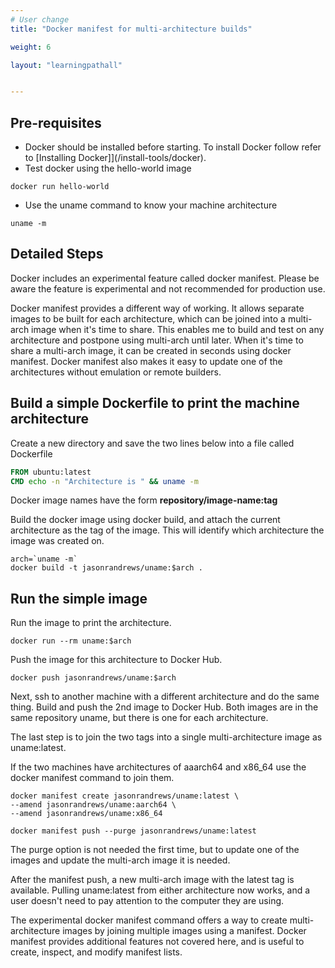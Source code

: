 ```yaml
---
# User change
title: "Docker manifest for multi-architecture builds"

weight: 6

layout: "learningpathall"


---
```


## Pre-requisites

* Docker should be installed before starting. To install Docker follow refer to [Installing Docker]](/install-tools/docker).
* Test docker using the hello-world image
```console
docker run hello-world
```
* Use the uname command to know your machine architecture
```console
uname -m 
```

## Detailed Steps

Docker includes an experimental feature called docker manifest. Please be aware the feature is experimental and not recommended for production use.

Docker manifest provides a different way of working. It allows separate images to be built for each architecture, which can be joined into a multi-arch image when it's time to share. This enables me to build and test on any architecture and postpone using multi-arch until later. When it's time to share a multi-arch image, it can be created in seconds using docker manifest. Docker manifest also makes it easy to update one of the architectures without emulation or remote builders.

## Build a simple Dockerfile to print the machine architecture

Create a new directory and save the two lines below into a file called Dockerfile 
```dockerfile
FROM ubuntu:latest
CMD echo -n "Architecture is " && uname -m
```

Docker image names have the form **repository/image-name:tag** 

Build the docker image using docker build, and attach the current architecture as the tag of the image. This will identify which architecture the image was created on.


```console 
arch=`uname -m` 
docker build -t jasonrandrews/uname:$arch .
```

## Run the simple image 

Run the image to print the architecture. 

```console
docker run --rm uname:$arch 
```

Push the image for this architecture to Docker Hub.

```console
docker push jasonrandrews/uname:$arch
```

Next, ssh to another machine with a different architecture and do the same thing. Build and push the 2nd image to Docker Hub. Both images are in the same repository uname, but there is one for each architecture. 

The last step is to join the two tags into a single multi-architecture image as uname:latest.

If the two machines have architectures of aaarch64 and x86_64 use the docker manifest command to join them.

```console
docker manifest create jasonrandrews/uname:latest \
--amend jasonrandrews/uname:aarch64 \
--amend jasonrandrews/uname:x86_64

docker manifest push --purge jasonrandrews/uname:latest
```

The purge option is not needed the first time, but to update one of the images and update the multi-arch image it is needed.

After the manifest push, a new multi-arch image with the latest tag is available. Pulling uname:latest from either architecture now works, and a user doesn't need to pay attention to the computer they are using.

The experimental docker manifest command offers a way to create multi-architecture images by joining multiple images using a manifest. Docker manifest provides additional features not covered here, and is useful to create, inspect, and modify manifest lists. 

